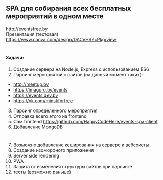 ## SPA для собирания всех бесплатных мероприятий в одном месте

http://eventsfree.by  
Презентация (тестовая) https://www.canva.com/design/DACeHSZcPkg/view

#


#### Задачи:

1. Создание сервера на Node.js, Express с использованием ES6
2. Парсинг мероприятий с сайтов (на данный момент таких):
  - http://meetup.by
  - https://imaguru.by/events
  - https://events.dev.by
  - https://vk.com/minskforfree
3. Парсинг определенного мероприятия
4. Отправка всего этого на frontend
5. Сам frontend https://github.com/HappyCodeHere/events-spa-client
6. Добавление MongoDB


#


7. Возможно добавление кеширования на сервере и вебсокеты
8. Создание изоморфного приложения
9. Server side rendering
10. PWA
11. Защита от изменения структуры сайтов при парсинге
12. тесты (возможно раньше)
